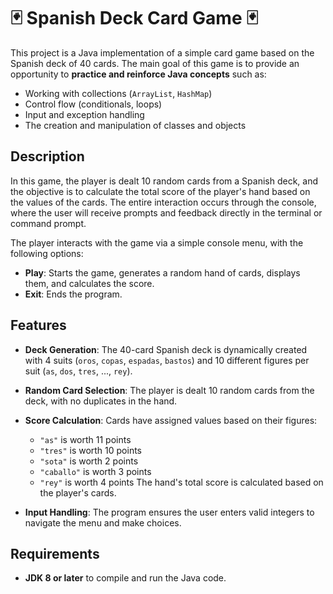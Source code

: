# 🃏 Spanish Deck Card Game 🃏

This project is a Java implementation of a simple card game based on the Spanish deck of 40 cards. The main goal of this game is to provide an opportunity to **practice and reinforce Java concepts** such as:

- Working with collections (`ArrayList`, `HashMap`)
- Control flow (conditionals, loops)
- Input and exception handling
- The creation and manipulation of classes and objects

## Description

In this game, the player is dealt 10 random cards from a Spanish deck, and the objective is to calculate the total score of the player's hand based on the values of the cards. 
The entire interaction occurs through the console, where the user will receive prompts and feedback directly in the terminal or command prompt.

The player interacts with the game via a simple console menu, with the following options:

- **Play**: Starts the game, generates a random hand of cards, displays them, and calculates the score.
- **Exit**: Ends the program.

## Features

- **Deck Generation**: The 40-card Spanish deck is dynamically created with 4 suits (`oros`, `copas`, `espadas`, `bastos`) and 10 different figures per suit (`as`, `dos`, `tres`, ..., `rey`).
  
- **Random Card Selection**: The player is dealt 10 random cards from the deck, with no duplicates in the hand.
  
- **Score Calculation**: Cards have assigned values based on their figures:
  - `"as"` is worth 11 points
  - `"tres"` is worth 10 points
  - `"sota"` is worth 2 points
  - `"caballo"` is worth 3 points
  - `"rey"` is worth 4 points
  The hand's total score is calculated based on the player's cards.

- **Input Handling**: The program ensures the user enters valid integers to navigate the menu and make choices.

## Requirements

- **JDK 8 or later** to compile and run the Java code.

